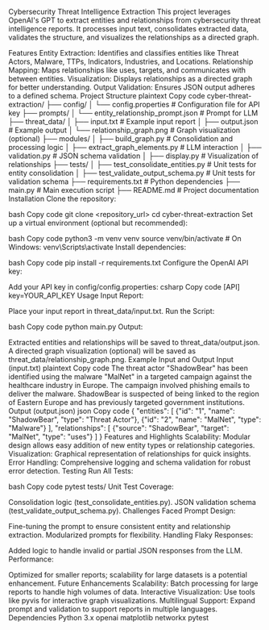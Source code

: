 Cybersecurity Threat Intelligence Extraction
This project leverages OpenAI's GPT to extract entities and relationships from cybersecurity threat intelligence reports. It processes input text, consolidates extracted data, validates the structure, and visualizes the relationships as a directed graph.

Features
Entity Extraction: Identifies and classifies entities like Threat Actors, Malware, TTPs, Indicators, Industries, and Locations.
Relationship Mapping: Maps relationships like uses, targets, and communicates with between entities.
Visualization: Displays relationships as a directed graph for better understanding.
Output Validation: Ensures JSON output adheres to a defined schema.
Project Structure
plaintext
Copy code
cyber-threat-extraction/
├── config/
│   └── config.properties         # Configuration file for API key
├── prompts/
│   └── entity_relationship_prompt.json  # Prompt for LLM
├── threat_data/
│   ├── input.txt                 # Example input report
│   ├── output.json               # Example output
│   └── relationship_graph.png    # Graph visualization (optional)
├── modules/
│   ├── build_graph.py            # Consolidation and processing logic
│   ├── extract_graph_elements.py # LLM interaction
│   ├── validation.py             # JSON schema validation
│   ├── display.py                # Visualization of relationships
├── tests/
│   ├── test_consolidate_entities.py  # Unit tests for entity consolidation
│   ├── test_validate_output_schema.py  # Unit tests for validation schema
├── requirements.txt              # Python dependencies
├── main.py                       # Main execution script
├── README.md                     # Project documentation
Installation
Clone the repository:

bash
Copy code
git clone <repository_url>
cd cyber-threat-extraction
Set up a virtual environment (optional but recommended):

bash
Copy code
python3 -m venv venv
source venv/bin/activate   # On Windows: venv\\Scripts\\activate
Install dependencies:

bash
Copy code
pip install -r requirements.txt
Configure the OpenAI API key:

Add your API key in config/config.properties:
csharp
Copy code
[API]
key=YOUR_API_KEY
Usage
Input Report:

Place your input report in threat_data/input.txt.
Run the Script:

bash
Copy code
python main.py
Output:

Extracted entities and relationships will be saved to threat_data/output.json.
A directed graph visualization (optional) will be saved as threat_data/relationship_graph.png.
Example Input and Output
Input (input.txt)
plaintext
Copy code
The threat actor "ShadowBear" has been identified using the malware "MalNet" in a targeted campaign against the healthcare industry in Europe. The campaign involved phishing emails to deliver the malware. ShadowBear is suspected of being linked to the region of Eastern Europe and has previously targeted government institutions.
Output (output.json)
json
Copy code
{
    "entities": [
        {"id": "1", "name": "ShadowBear", "type": "Threat Actor"},
        {"id": "2", "name": "MalNet", "type": "Malware"}
    ],
    "relationships": [
        {"source": "ShadowBear", "target": "MalNet", "type": "uses"}
    ]
}
Features and Highlights
Scalability:
Modular design allows easy addition of new entity types or relationship categories.
Visualization:
Graphical representation of relationships for quick insights.
Error Handling:
Comprehensive logging and schema validation for robust error detection.
Testing
Run All Tests:

bash
Copy code
pytest tests/
Unit Test Coverage:

Consolidation logic (test_consolidate_entities.py).
JSON validation schema (test_validate_output_schema.py).
Challenges Faced
Prompt Design:

Fine-tuning the prompt to ensure consistent entity and relationship extraction.
Modularized prompts for flexibility.
Handling Flaky Responses:

Added logic to handle invalid or partial JSON responses from the LLM.
Performance:

Optimized for smaller reports; scalability for large datasets is a potential enhancement.
Future Enhancements
Scalability:
Batch processing for large reports to handle high volumes of data.
Interactive Visualization:
Use tools like pyvis for interactive graph visualizations.
Multilingual Support:
Expand prompt and validation to support reports in multiple languages.
Dependencies
Python 3.x
openai
matplotlib
networkx
pytest
